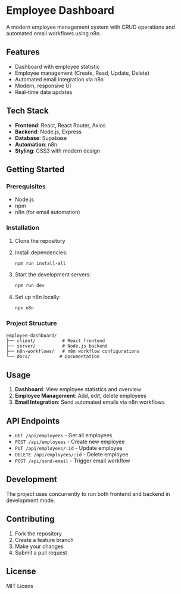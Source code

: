 # Employee Dashboard

A modern employee management system with CRUD operations and automated email workflows using n8n.

## Features

- Dashboard with employee statistic
- Employee management (Create, Read, Update, Delete)
- Automated email integration via n8n
- Modern, responsive UI
- Real-time data updates

## Tech Stack

- **Frontend**: React, React Router, Axios
- **Backend**: Node.js, Express
- **Database**: Supabase
- **Automation**: n8n
- **Styling**: CSS3 with modern design

## Getting Started

### Prerequisites

- Node.js
- npm
- n8n (for email automation)

### Installation

1. Clone the repository
2. Install dependencies:
   ```bash
   npm run install-all
   ```

3. Start the development servers:
   ```bash
   npm run dev
   ```

4. Set up n8n locally:
   ```bash
   npx n8n
   ```

### Project Structure

```
employee-dashboard/
├── client/          # React frontend
├── server/          # Node.js backend
├── n8n-workflows/   # n8n workflow configurations
└── docs/           # Documentation
```

## Usage

1. **Dashboard**: View employee statistics and overview
2. **Employee Management**: Add, edit, delete employees
3. **Email Integration**: Send automated emails via n8n workflows

## API Endpoints

- `GET /api/employees` - Get all employees
- `POST /api/employees` - Create new employee
- `PUT /api/employees/:id` - Update employee
- `DELETE /api/employees/:id` - Delete employee
- `POST /api/send-email` - Trigger email workflow

## Development

The project uses concurrently to run both frontend and backend in development mode.

## Contributing

1. Fork the repository
2. Create a feature branch
3. Make your changes
4. Submit a pull request

## License

MIT Licens
